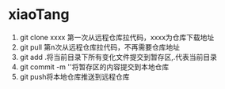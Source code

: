 # xiaoTang
1. git clone xxxx 第一次从远程仓库拉代码，xxxx为仓库下载地址
2. git pull 第n次从远程仓库拉代码，不再需要仓库地址
3. git add .将当前目录下所有变化文件提交到暂存区,.代表当前目录
4. git commit -m ''将暂存区的内容提交到本地仓库
5. git push将本地仓库推送到远程仓库
